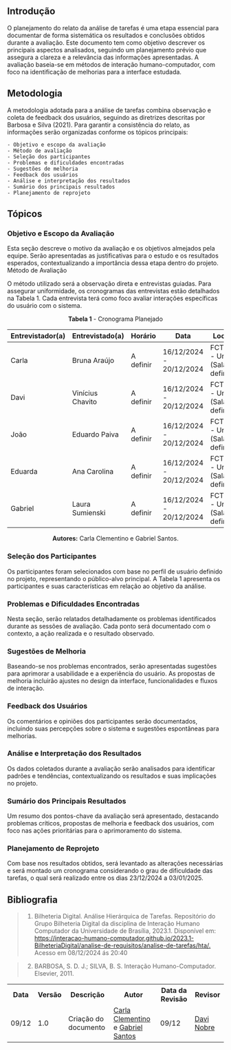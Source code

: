 ## **Introdução**

O planejamento do relato da análise de tarefas é uma etapa essencial para documentar de forma sistemática os resultados e conclusões obtidos durante a avaliação. Este documento tem como objetivo descrever os principais aspectos analisados, seguindo um planejamento prévio que assegura a clareza e a relevância das informações apresentadas. A avaliação baseia-se em métodos de interação humano-computador, com foco na identificação de melhorias para a interface estudada.

## **Metodologia**

A metodologia adotada para a análise de tarefas combina observação e coleta de feedback dos usuários, seguindo as diretrizes descritas por Barbosa e Silva (2021). Para garantir a consistência do relato, as informações serão organizadas conforme os tópicos principais:

    - Objetivo e escopo da avaliação
    - Método de avaliação
    - Seleção dos participantes
    - Problemas e dificuldades encontradas
    - Sugestões de melhoria
    - Feedback dos usuários
    - Análise e interpretação dos resultados
    - Sumário dos principais resultados
    - Planejamento de reprojeto

## **Tópicos**

### **Objetivo e Escopo da Avaliação**

Esta seção descreve o motivo da avaliação e os objetivos almejados pela equipe. Serão apresentadas as justificativas para o estudo e os resultados esperados, contextualizando a importância dessa etapa dentro do projeto.
Método de Avaliação

O método utilizado será a observação direta e entrevistas guiadas. Para assegurar uniformidade, os cronogramas das entrevistas estão detalhados na Tabela 1. Cada entrevista terá como foco avaliar interações específicas do usuário com o sistema.

<center>

**Tabela 1**  - Cronograma Planejado

| Entrevistador(a)  | Entrevistado(a)       | Horário     | Data                      | Local                     |
|-------------------|-----------------------|-------------|---------------------------|---------------------------|
| Carla             | Bruna Araújo         | A definir   | 16/12/2024 - 20/12/2024  | FCTE - UnB (Sala a definir)    |
| Davi              | Vinícius Chavito     | A definir   | 16/12/2024 - 20/12/2024  | FCTE - UnB (Sala a definir)    |
| João              | Eduardo Paiva | A definir   | 16/12/2024 - 20/12/2024  | FCTE - UnB (Sala a definir)    |
| Eduarda           | Ana Carolina         | A definir   | 16/12/2024 - 20/12/2024  | FCTE - UnB (Sala a definir)    |
| Gabriel           | Laura Sumienski | A definir   | 16/12/2024 - 20/12/2024  | FCTE - UnB (Sala a definir)    |

**Autores:** Carla Clementino e Gabriel Santos.


</center>

### **Seleção dos Participantes**

Os participantes foram selecionados com base no perfil de usuário definido no projeto, representando o público-alvo principal. A Tabela 1 apresenta os participantes e suas características em relação ao objetivo da análise.

### **Problemas e Dificuldades Encontradas**

Nesta seção, serão relatados detalhadamente os problemas identificados durante as sessões de avaliação. Cada ponto será documentado com o contexto, a ação realizada e o resultado observado.

### **Sugestões de Melhoria**

Baseando-se nos problemas encontrados, serão apresentadas sugestões para aprimorar a usabilidade e a experiência do usuário. As propostas de melhoria incluirão ajustes no design da interface, funcionalidades e fluxos de interação.

### **Feedback dos Usuários**

Os comentários e opiniões dos participantes serão documentados, incluindo suas percepções sobre o sistema e sugestões espontâneas para melhorias.

### **Análise e Interpretação dos Resultados**

Os dados coletados durante a avaliação serão analisados para identificar padrões e tendências, contextualizando os resultados e suas implicações no projeto.

### **Sumário dos Principais Resultados**

Um resumo dos pontos-chave da avaliação será apresentado, destacando problemas críticos, propostas de melhoria e feedback dos usuários, com foco nas ações prioritárias para o aprimoramento do sistema.

### **Planejamento de Reprojeto**

Com base nos resultados obtidos, será levantado as alterações necessárias e será montado um cronograma considerando o grau de dificuldade das tarefas, o qual será realizado entre os dias 23/12/2024 a 03/01/2025.

## Bibliografia

> 1. Bilheteria Digital. Análise Hierárquica de Tarefas. Repositório do Grupo Bilheteria Digital da disciplina de Interação Humano Computador da Universidade de Brasília, 2023.1. Disponível em: <https://interacao-humano-computador.github.io/2023.1-BilheteriaDigital/analise-de-requisitos/analise-de-tarefas/hta/.> Acesso em 08/12/2024 ás 20:40

> 2. BARBOSA, S. D. J.; SILVA, B. S. Interação Humano-Computador. Elsevier, 2011.


<div align="center">
    <table>
        <tr>
            <th>Data</th>
            <th>Versão</th>
            <th>Descrição</th>
            <th>Autor</th>
            <th>Data da Revisão</th>
            <th>Revisor</th>
        </tr>
        <tr>
            <td>09/12</td>
            <td>1.0</td>
            <td>Criação do documento</td>
            <td><a href="https://github.com/ccarlaa">Carla Clementino</a> e <a href='https://github.com/GabrielSMonteiro' >Gabriel Santos</a></td>
            <td>09/12</td>
            <td><a href="https://github.com/Jagaima">Davi Nobre</a></td>
        </tr>
    </table>
</div>